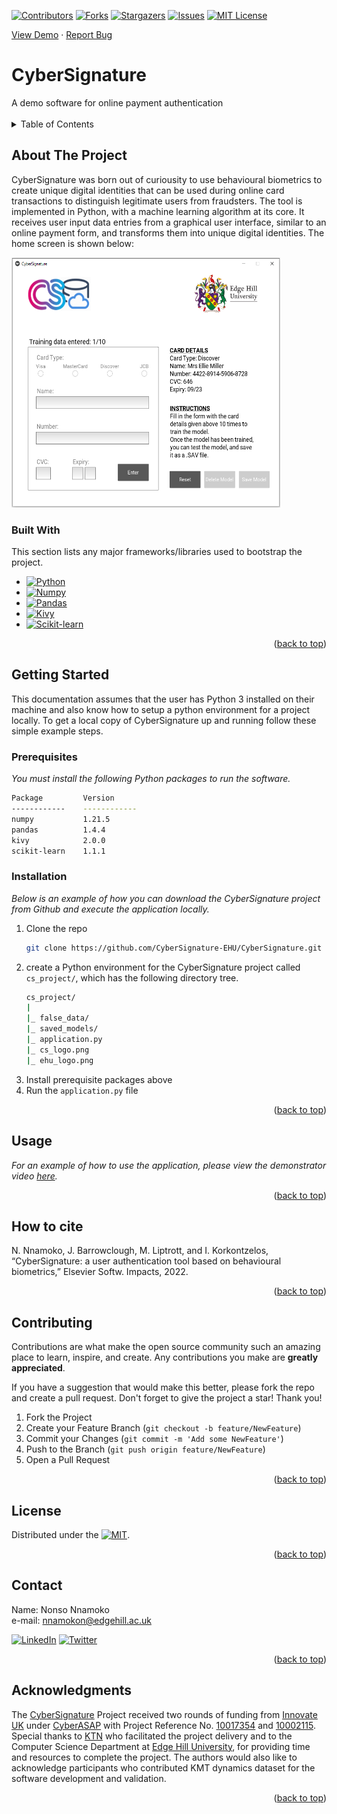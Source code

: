 <a name="readme-top"></a>

<!-- PROJECT SHIELDS -->

[![Contributors][contributors-shield]][contributors-url]
[![Forks][forks-shield]][forks-url]
[![Stargazers][stars-shield]][stars-url]
[![Issues][issues-shield]][issues-url]
[![MIT License][license-shield]][license-url]

  <p align="left">
    <a href="https://www.youtube.com/watch?v=CaVNFbvKQgo&t=14s">View Demo</a>
    ·
    <a href="https://github.com/CyberSignature-EHU/CyberSignature/issues">Report Bug</a>
  </p>

<!-- PROJECT LOGO -->

<div align="left">
  <h1 align="left">CyberSignature</h1>
  A demo software for online payment authentication

</div>

</br>

<!-- TABLE OF CONTENTS -->
<details>
  <summary>Table of Contents</summary>
  <ol>
    <li>
      <a href="#about-the-project">About The Project</a>
      <ul>
        <li><a href="#built-with">Built With</a></li>
      </ul>
    </li>
    <li>
      <a href="#getting-started">Getting Started</a>
      <ul>
        <li><a href="#prerequisites">Prerequisites</a></li>
        <li><a href="#installation">Installation</a></li>
      </ul>
    </li>
    <li><a href="#usage">Usage</a></li>
    <li><a href="#cite">How to cite</a></li>
    <li><a href="#contributing">Contributing</a></li>
    <li><a href="#license">License</a></li>
    <li><a href="#contact">Contact</a></li>
    <li><a href="#acknowledgments">Acknowledgments</a></li>
  </ol>
</details>



<!-- ABOUT THE PROJECT -->
## About The Project

CyberSignature was born out of curiousity to use behavioural biometrics to create unique digital identities 
that can be used during online card transactions to distinguish legitimate users from fraudsters. The tool 
is implemented in Python, with a machine learning algorithm at its core. It receives user input data entries 
from a graphical user interface, similar to an online payment form, and transforms them into unique digital identities.
The home screen is shown below:

<p align="left">
  <img width="430" height="400" src="https://github.com/CyberSignature-EHU/CyberSignature/blob/main/images/screenshot.png">
</p>

### Built With

This section lists any major frameworks/libraries used to bootstrap the project. 

* [![Python][Python]][Python-url]
* [![Numpy][Numpy]][Numpy-url]
* [![Pandas][Pandas]][Pandas-url]
* [![Kivy][Kivy]][Kivy-url]
* [![Scikit-learn][Scikit-learn]][Scikit-learn-url]

<p align="right">(<a href="#readme-top">back to top</a>)</p>



<!-- GETTING STARTED -->
## Getting Started

This documentation assumes that the user has Python 3 installed on their machine and also know how to setup a python environment for a project locally.
To get a local copy of CyberSignature up and running follow these simple example steps.

### Prerequisites

_You must install the following Python packages to run the software._

  ```sh
  Package         Version
  ------------    ------------
  numpy           1.21.5
  pandas          1.4.4
  kivy            2.0.0
  scikit-learn    1.1.1
  ```

### Installation

_Below is an example of how you can download the CyberSignature project from Github and execute the application locally._

1. Clone the repo
   ```sh
   git clone https://github.com/CyberSignature-EHU/CyberSignature.git
   ```
2. create a Python environment for the CyberSignature project called `cs_project/`, which has the following directory tree.
   ```sh
   cs_project/
   |
   |_ false_data/
   |_ saved_models/
   |_ application.py
   |_ cs_logo.png
   |_ ehu_logo.png
   
   ```
3. Install  prerequisite packages above
4. Run the `application.py` file

<p align="right">(<a href="#readme-top">back to top</a>)</p>


<!-- USAGE EXAMPLES -->
## Usage

_For an example of how to use the application, please view the demonstrator video [here](https://www.youtube.com/watch?v=CaVNFbvKQgo&t=14s)._

<p align="right">(<a href="#readme-top">back to top</a>)</p>


<!-- CITE -->
## How to cite

N. Nnamoko, J. Barrowclough, M. Liptrott, and I. Korkontzelos, “CyberSignature: a user authentication tool based on behavioural biometrics,” Elsevier Softw. Impacts, 2022.


<p align="right">(<a href="#readme-top">back to top</a>)</p>


<!-- CONTRIBUTING -->
## Contributing

Contributions are what make the open source community such an amazing place to learn, inspire, and create. Any contributions you make are **greatly appreciated**.

If you have a suggestion that would make this better, please fork the repo and create a pull request. 
Don't forget to give the project a star! Thank you!

1. Fork the Project
2. Create your Feature Branch (`git checkout -b feature/NewFeature`)
3. Commit your Changes (`git commit -m 'Add some NewFeature'`)
4. Push to the Branch (`git push origin feature/NewFeature`)
5. Open a Pull Request

<p align="right">(<a href="#readme-top">back to top</a>)</p>



<!-- LICENSE -->
## License

Distributed under the [![MIT][MIT-shield]][MIT-url].

<p align="right">(<a href="#readme-top">back to top</a>)</p>



<!-- CONTACT -->
## Contact

Name: Nonso Nnamoko
<br />
e-mail: nnamokon@edgehill.ac.uk

[![LinkedIn][linkedin-shield]][linkedin-url]
[![Twitter][Twitter-shield]][Twitter-url]


<p align="right">(<a href="#readme-top">back to top</a>)</p>



<!-- ACKNOWLEDGMENTS -->
## Acknowledgments

The <a href="https://ktn-uk.org/projects/cybersignature/">CyberSignature</a> Project received two rounds of funding from 
<a href="https://www.ukri.org/councils/innovate-uk/">Innovate UK</a> under 
<a href="https://ktn-uk.org/programme/cyberasap/">CyberASAP</a> with Project Reference No. <a href="https://gtr.ukri.org/projects?ref=10017354">10017354</a> and 
<a href="https://gtr.ukri.org/projects?ref=10002115">10002115</a>. Special thanks to 
<a href="https://ktn-uk.org/">KTN</a> who facilitated the project delivery and to the Computer Science Department at 
<a href="https://www.edgehill.ac.uk/departments/academic/computerscience/">Edge Hill University</a>, for providing time and resources
to complete the project. The authors would also like to acknowledge participants who contributed KMT
dynamics dataset for the software development and validation.

<p align="right">(<a href="#readme-top">back to top</a>)</p>



<!-- MARKDOWN LINKS & IMAGES -->
<!-- https://www.markdownguide.org/basic-syntax/#reference-style-links -->
[contributors-shield]: https://img.shields.io/github/contributors/CyberSignature-EHU/CyberSignature.svg?style=for-the-badge
[contributors-url]: https://github.com/CyberSignature-EHU/CyberSignature/graphs/contributors

[forks-shield]: https://img.shields.io/github/forks/CyberSignature-EHU/CyberSignature.svg?style=for-the-badge
[forks-url]: https://github.com/CyberSignature-EHU/CyberSignature/network/members

[stars-shield]: https://img.shields.io/github/stars/CyberSignature-EHU/CyberSignature.svg?style=for-the-badge
[stars-url]: https://github.com/CyberSignature-EHU/CyberSignature/stargazers

[issues-shield]: https://img.shields.io/github/issues/CyberSignature-EHU/CyberSignature.svg?style=for-the-badge
[issues-url]: https://github.com/CyberSignature-EHU/CyberSignature/issues

[license-shield]: https://img.shields.io/github/license/CyberSignature-EHU/CyberSignature.svg?style=for-the-badge
[license-url]: https://github.com/CyberSignature-EHU/CyberSignature/blob/main/LICENSE

[linkedin-shield]: https://img.shields.io/badge/LinkedIn-0077B5?style=for-the-badge&logo=linkedin&logoColor=white
[linkedin-url]: https://www.linkedin.com/in/nnamokon/

[Twitter-shield]: https://img.shields.io/badge/Twitter-1DA1F2?style=for-the-badge&logo=twitter&logoColor=white
[Twitter-url]: https://twitter.com/nonsonnamoko

[Python]: https://img.shields.io/badge/python-000000?style=for-the-badge&logo=python&logoColor=yellow
[Python-url]: https://python.org/


[Numpy]: https://img.shields.io/badge/numpy-000000?style=for-the-badge&logo=numpy&logoColor=blue
[Numpy-url]: https://numpy.org/

[Pandas]: https://img.shields.io/badge/pandas-000000?style=for-the-badge&logo=pandas&logoColor=4FC08D
[Pandas-url]: https://pandas.pydata.org/

[Kivy]: https://img.shields.io/badge/Kivy-000000?style=for-the-badge&logo=data%3Aimage%2Fpng%3Bbase64%2CiVBORw0KGgoAAAANSUhEUgAAAMgAAADICAMAAACahl6sAAAA9lBMVEU9Pj89Pz89P0A%2BP0A%2BQEE%2FQEE%2FQUJHSUpISUpISktJSktJS0xKS0xSVFVTVFVUVlZUVldVVldVV1hdX2BeX2BeYGFgYWJhYmNoamtpamtsbW5zdXZ3eXl4eXl4eXp%2BgICDhIWEhYaJi4uUlZaUlpabm5ybnJyfoKGnqamoqqqpq6upq6yqq6yqrKyur6%2Bys7O0tre1tre%2Bv7%2B%2FwcG%2FwcLKysvKzMzV1tbV19fW1tbg4uLh4uLi5OTj5eXk5ubl5%2Bfm6Ojn6eno6eno6urp6%2Bvq6%2Bvq7Ozr7Ozr7e3s7e3t7e3t7u7v8PDx8vLz8%2FP29vb3%2BPj5%2Bfka34LwAAAE60lEQVR42uzPMQ0AAAACIC%2F7R7aHgwakJ0RERERERERERERERERERERERERERERERERERERERERERERERERERERExpxdLjmOBEEcn2tV9zIzM%2FPuMDOT3%2F9lbiCPr6x%2FK8Kuya8Drl%2BkJVWHhgSxm1baY%2Fcsn21ITtt3DUDefkt2piGWekTSvOkBSShkpNcmESRYAiBtEkGCJQDSJhEkWAIgQCJIpARAgESQWAmASAIgQBIHARJBgCQSAiSCAEkkBEgEAZJICJAIAiSRECARBEgiIUAiCJBEQoBEECCJhACJIEASCQESQYAkEgIkggBJJARIBAGSSAiQCAIkkRAgEQRIIiFAIsjQJDl3gQCJIIOW5GxHaZp0FKuHuBIA4RI2%2F%2Fn791%2B9%2Bj46uTnd1EOIRJB6CZt%2F5MH9l68%2Bj45v%2FpnRDhBXctEARJJqwMn8t%2B8%2Fe%2FVO8%2F8j4%2BetG8QZEUAkqSlg5Or9R0fz%2F9p0M37OSj3Ez8UMIJKA%2Bc8fzf9qdHTaB7Q4OkMeGoJI4s%2BvC1hBjhiIJCL8%2FQL%2BBOYHjoFCHIndefBMNyAe5ugOuZF9iCexLx0BwNEVMpYKgUgycqrO6fOAHN0hDw1BlK8jpjcunwbi6A553uQayML7xCXcwSGuI8nBILvzq5%2B4hDs4xHVYqYHML61vcgl3cEh%2FRzYG2Zpf3dzkEu7gkL4Ou%2FTUCORwfmV9s17CHRjiOC5MvUWQnYUjR72EOzDEcUz03jSCtBSyqXAJd3CI72CQVRXCJdyBIf0dCHIwq0K4hDswpL8DQVRIvYQ7OMRxEIgKqZdwB4d4DgJZWlQhXMIdHOI7IGT%2F5FlYL%2BEODvEdALK8tL5ZL%2BEODvEdBKJC6iXcgSGOA0C0LdZLuINDfAeB7KqQegl3cIjnABAVUi%2FhDg7xHACiQuol3MEhngNADudUSL2EOzjEcQDIzoIKqZdwB4Y4DgDR%2Bl4v4Q4OcR0AovNUvYQ7OMRzAMiBCqmXcAeF5NTfIYi9Aes7l3AHh9iLxnX8DfKQrO9Uwh0MIklxHX%2BDXO%2F9N2ta32sl3MEhiu8QJKeZ%2F26LcyqkUsIdGAIcgpTm23%2FPU3oWMkmW5Et3B4DYxalef4g9cdZ3mFdN1je5qXdwSBrrtUBy2nbOUzBXus%2FPIfaw1wL573drT4XQvGuGAfnWDrFrzvoOM57y4CHNWDukpDFnfYc5MxB7CAqJhvwEkJK%2B%2Fet1SFWmhwGx5wRi17f%2F9TqkJj%2BGcrFf3AaQ0jx31neS%2BzYESLHHAKIvl85TlRlNZRiQkp4TiEmyUV3I%2BHkbDsTScwCRhK7v%2FBzFIVDSApFkjRfCHRzCJR5EkoO5lRgHgEgCICX%2F9mFlPcgBIJIASMnpY5SDQCQBEB1YIxwIIgmASBLgYBBJAIRLuINDsARAmESOAIgkAEIkcoRAJAEQIJEjBiIJgACJHDEQSQBEEuCIgUgCIJIARwxEEgCRBDhiIJIAiCTAEQORBEAkAY4YiCQAIglwxEAkARBJgCMGIgmASAIcMRBJAEQS4IiBSAIgkgBHEESSt1ZqJKPnrQRAgARAiqVnkyeMyWeJOIYPKdkuZ%2FRr6daz189uJcvlbEIqxEfpzoD5vZ07FgAAAAAQ5m%2FdH8MymED2hiAgICAgICAgICAgICAgIAsEBAQEBAQEBAQEBAQEBAQEBAQkhWekCqDk8ggAAAAASUVORK5CYII%3D&logoColor=white
[Kivy-url]: https://kivy.org/

[Scikit-learn]: https://img.shields.io/badge/scikit-learn-000000?style=for-the-badge&logo=scikit-learn&logoColor=4FC08D
[Scikit-learn-url]: https://scikit-learn.org/stable/

[MIT-shield]: https://img.shields.io/badge/License-MIT-blue.svg
[MIT-url]: https://github.com/CyberSignature-EHU/CyberSignature/blob/main/LICENSE

